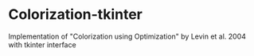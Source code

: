 # Colorization-tkinter
 Implementation of "Colorization using Optimization" by Levin et al. 2004 with tkinter interface
